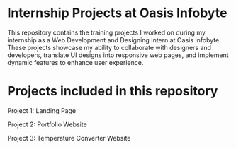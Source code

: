 # Internship Projects at Oasis Infobyte

This repository contains the training projects I worked on during my internship as a Web Development and Designing Intern at Oasis Infobyte. These projects showcase my ability to collaborate with designers and developers, translate UI designs into responsive web pages, and implement dynamic features to enhance user experience.

# Projects included in this repository

Project 1: Landing Page

Project 2: Portfolio Website

Project 3: Temperature Converter Website
